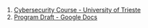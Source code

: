 1. [Cybersecurity Course - University of Trieste](https://bartolialberto.github.io/CybersecurityCourse/)
2. [Program Draft - Google Docs](https://docs.google.com/document/d/16XCbGUUjspLamR0h3YTj3baoYDi91j4tTotftejb0fI/edit?tab=t.0#heading=h.9nc3p2k20emv)
